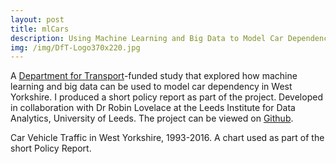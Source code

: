 ```yaml
---
layout: post
title: mlCars
description: Using Machine Learning and Big Data to Model Car Dependency
img: /img/DfT-Logo370x220.jpg
---
```


A <a href="https://www.gov.uk/government/organisations/department-for-transport">Department for Transport</a>-funded study that explored how machine learning and big data can be used to model car dependency in West Yorkshire. I produced a short policy report as part of the project. Developed in collaboration with Dr Robin Lovelace at the Leeds Institute for Data Analytics, University of Leeds. The project can be viewed on <a href="https://github.com/Robinlovelace/mlCars">Github</a>.

<div class="col">
	<img class="col" src="{{ site.baseurl }}/img/wy_traffic_mlcars.png" alt="" title=""/>
</div>

<div class="col three caption">
	Car Vehicle Traffic in West Yorkshire, 1993-2016. A chart used as part of the short Policy Report.
</div>
